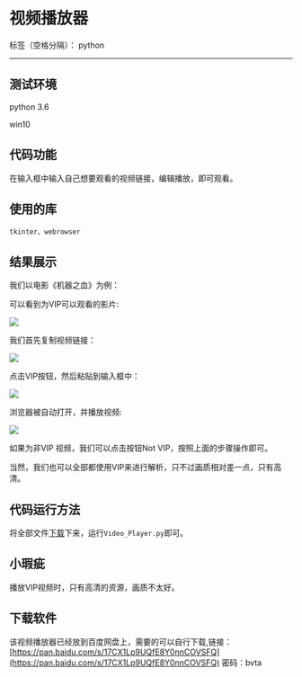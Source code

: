 ﻿# 视频播放器

标签（空格分隔）： python

---
## 测试环境

python 3.6

win10

## 代码功能

在输入框中输入自己想要观看的视频链接，编辑播放，即可观看。


## 使用的库

`tkinter、webrowser`


## 结果展示

我们以电影《机器之血》为例：

可以看到为VIP可以观看的影片:

![](http://119.29.89.242/image/Video_Player_1.png)

我们首先复制视频链接：

![](http://119.29.89.242/image/Video_Player_2.png)

点击VIP按钮，然后粘贴到输入框中：

![](http://119.29.89.242/image/Video_Player_3.png)

浏览器被自动打开，并播放视频:

![](http://119.29.89.242/image/Video_Player_4.png)

如果为非VIP 视频，我们可以点击按钮Not VIP，按照上面的步骤操作即可。

当然，我们也可以全部都使用VIP来进行解析，只不过画质相对差一点，只有高清。

## 代码运行方法

将全部文件[下载](https://github.com/lhx1228/Video_Player)下来，运行`Video_Player.py`即可。

## 小瑕疵

播放VIP视频时，只有高清的资源，画质不太好。

## 下载软件

该视频播放器已经放到百度网盘上，需要的可以自行下载,链接：[https://pan.baidu.com/s/17CX1Lp9UQfE8Y0nnCOVSFQ](https://pan.baidu.com/s/17CX1Lp9UQfE8Y0nnCOVSFQ) 密码：bvta